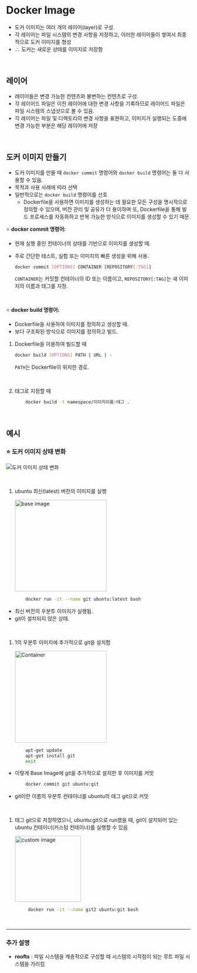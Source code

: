 # Docker Image

- 도커 이미지는 여러 개의 레이어(layer)로 구성.
- 각 레이어는 파일 시스템의 변경 사항을 저장하고, 이러한 레이어들이 쌓여서 최종적으로 도커 이미지를 형성
- ∴ 도커는 새로운 상태를 이미지로 저장함

<br>

## 레이어

- 레이어들은 변경 가능한 컨텐츠와 불변하는 컨텐츠로 구성.
- 각 레이어드 파일은 이전 레이어에 대한 변경 사항을 기록하므로 레이어드 파일은 파일 시스템의 스냅샷으로 볼 수 있음.
- 각 레이어는 파일 및 디렉토리의 변경 사항을 표현하고, 이미지가 실행되는 도중에 변경 가능한 부분은 해당 레이어에 저장

<br>



## 도커 이미지 만들기

- 도커 이미지를 만들 때 `docker commit` 명령어와 `docker build` 명령어는 둘 다 사용할 수 있음. 
- 목적과 사용 사례에 따라 선택
- 일반적으로는 `docker build` 명령어를 선호
  - Dockerfile을 사용하면 이미지를 생성하는 데 필요한 모든 구성을 명시적으로 정의할 수 있으며, 버전 관리 및 공유가 더 용이하며 또, Dockerfile을 통해 빌드 프로세스를 자동화하고 반복 가능한 방식으로 이미지를 생성할 수 있기 때문.


:star: **docker commit 명령어:**
-  현재 실행 중인 컨테이너의 상태를 기반으로 이미지를 생성할 때.
- 주로 간단한 테스트, 실험 또는 이미지의 빠른 생성을 위해 사용.
  
     ```bash
     docker commit [OPTIONS] CONTAINER [REPOSITORY[:TAG]]
     ```
     `CONTAINER`는 커밋할 컨테이너의 ID 또는 이름이고, `REPOSITORY[:TAG]`는 새 이미지의 이름과 태그를 지정.

<br>

:star: **docker build 명령어:**
   - Dockerfile을 사용하여 이미지를 정의하고 생성할 때.
   - 보다 구조화된 방식으로 이미지를 정의하고 빌드.

  1) Dockerfile을 이용하여 빌드할 때

      ```bash
      docker build [OPTIONS] PATH | URL | -
      ```
     `PATH`는 Dockerfile이 위치한 경로.

<br>

  2) 태그로 지정할 때
  
      ```bash
          docker build -t namespace/이미지이름:태그 .
        ``` 

<br>




## 예시

### :star: 도커 이미지 상태 변화

![도커 이미지 상태 변화](https://github.com/Soobinnni/learning/assets/111328823/2f93c663-2824-41ab-bba7-1ba19462b6e9)

<br>

1. ubuntu 최신(latest) 버전의 이미지를 실행

    <img src = "https://github.com/Soobinnni/learning/assets/111328823/a83580b4-1a5c-43d4-b481-e3dd7efa77e4" alt = "base image" width = "250px"/>

    ```bash
        docker run -it --name git ubuntu:latest bash 
    ```
- 최신 버전의 우분투 이미지가 실행됨.
- git이 설치되지 않은 상태.

<br>

1. 1의 우분투 이미지에 추가적으로 git을 설치함

    <img src = "https://github.com/Soobinnni/learning/assets/111328823/939c7a43-66b4-4584-9037-298b55cb18b2" alt = "Container" width = "250px"/>

    ```bash
        apt-get update
        apt-get install git
        exit
    ```
- 이렇게 Base Image에 git을 추가적으로 설치한 후 이미지를 커밋
  
    ```bash
        docker commit git ubuntu:git
    ```
- git이란 이름의 우분투 컨테이너를 ubuntu의 태그 git으로 커밋

<br>

1. 태그 git으로 저장하였으니, ubuntu:git으로 run했을 때, git이 설치되어 있는 ubuntu 컨테이너(커스텀 컨테이너)를 실행할 수 있음

    <img src = "https://github.com/Soobinnni/learning/assets/111328823/c59b3bca-e730-4b3b-9d8d-087693582e92" alt = "custom image" width = "180px"/>

   ```bash
        docker run -it --name git2 ubuntu:git bash
   ```

<br>




---

### 추가 설명
- **roofts** : 파일 시스템을 계층적으로 구성할 때 시스템의 시작점이 되는 루트 파일 시스템을 가리킴
